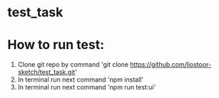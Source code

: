 # test_task

# How to run test:
1. Clone git repo by command 'git clone https://github.com/liostoor-sketch/test_task.git'
2. In terminal run next command 'npm install'
3. In terminal run next command 'npm run test:ui'